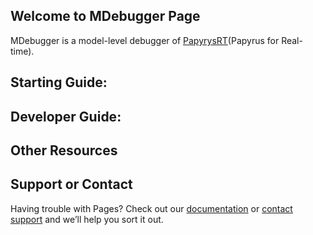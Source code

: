 ## Welcome to MDebugger Page
MDebugger is a model-level debugger of [PapyrysRT](https://eclipse.org/papyrus-rt/)(Papyrus for Real-time). 

## Starting Guide:
## Developer Guide:
## Other Resources


## Support or Contact

Having trouble with Pages? Check out our [documentation](https://help.github.com/categories/github-pages-basics/) or [contact support](https://github.com/contact) and we’ll help you sort it out.
